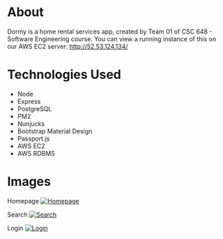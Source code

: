 # About
Dormy is a home rental services app, created by Team 01 of CSC 648 - Software Engineering course. You can view a running instance of this on our AWS EC2 server: http://52.53.124.134/

# Technologies Used
- Node
- Express
- PostgreSQL
- PM2
- Nunjucks
- Bootstrap Material Design
- Passport.js
- AWS EC2
- AWS RDBMS

# Images
Homepage
[![Homepage](https://i.imgur.com/9S91ZQ4.png "Homepage")](https://i.imgur.com/9S91ZQ4.png "Homepage")

Search
[![Search](https://i.imgur.com/TeUrCNG.png "Search")](https://i.imgur.com/TeUrCNG.png "Search")

Login
[![Login](https://i.imgur.com/VJ1d5M1.png "Login")](https://i.imgur.com/VJ1d5M1.png "Login")
